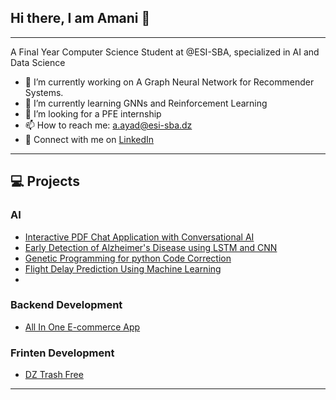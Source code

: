 ## Hi there, I am Amani 👋

---
A Final Year Computer Science Student at @ESI-SBA, specialized in AI and Data Science

- 🔭 I’m currently working on A Graph Neural Network for Recommender Systems. 
- 🌱 I’m currently learning GNNs and Reinforcement Learning
- 👯 I’m looking for a PFE internship
- 📫 How to reach me: a.ayad@esi-sba.dz
- 💼 Connect with me on [LinkedIn](https://www.linkedin.com/in/ayad-amani-53b8062ab/)
---

## 💻 Projects

### AI  
- [Interactive PDF Chat Application with Conversational AI](https://github.com/amaniayad/Mini-Project-NLP)
- [Early Detection of Alzheimer's Disease using LSTM and CNN](https://github.com/amaniayad/early_detection_Alzheimer_disease)
- [Genetic Programming for python Code Correction](https://github.com/amaniayad/project_2cs)
- [Flight Delay Prediction Using Machine Learning](https://github.com/amaniayad/Mini-Project-ML)
- 
### Backend Development  
- [All In One E-commerce App](https://github.com/amaniayad/Backend)

### Frinten Development  
- [DZ Trash Free](https://github.com/amaniayad/DZ-Trash-Free)
---
